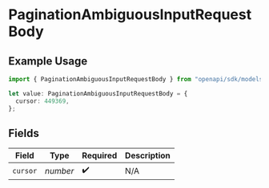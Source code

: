 # PaginationAmbiguousInputRequestBody

## Example Usage

```typescript
import { PaginationAmbiguousInputRequestBody } from "openapi/sdk/models/operations";

let value: PaginationAmbiguousInputRequestBody = {
  cursor: 449369,
};
```

## Fields

| Field              | Type               | Required           | Description        |
| ------------------ | ------------------ | ------------------ | ------------------ |
| `cursor`           | *number*           | :heavy_check_mark: | N/A                |